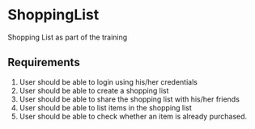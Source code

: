 # ShoppingList
Shopping List as part of the training

## Requirements
1. User should be able to login using his/her credentials
1. User should be able to create a shopping list
1. User should be able to share the shopping list with his/her friends
1. User should be able to list items in the shopping list
1. User should be able to check whether an item is already purchased.



